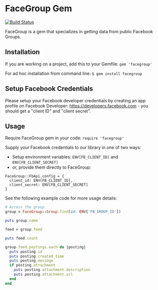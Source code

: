 # FaceGroup Gem

[![Build Status](https://travis-ci.org/aditya-utama-wijaya/facegroup.svg?branch=master)](https://travis-ci.org/aditya-utama-wijaya/facegroup)

FaceGroup is a gem that specializes in getting data from public Facebook Groups.

## Installation

If you are working on a project, add this to your Gemfile: `gem 'facegroup'`

For ad hoc installation from command line:
```$ gem install facegroup```

## Setup Facebook Credentials

Please setup your Facebook developer credentials by creating an app profile on Facebook Developer: https://developers.facebook.com - you should get a "client ID" and "client secret".

## Usage

Require FaceGroup gem in your code: `require 'facegroup'`

Supply your Facebook credentials to our library in one of two ways:
- Setup environment variables: `ENV[FB_CLIENT_ID]` and `ENV[FB_CLIENT_SECRET]`
- or, provide them directly to FaceGroup:

```
FaceGroup::FbApi.config = {
  client_id: ENV[FB_CLIENT_ID],
  client_secret: ENV[FB_CLIENT_SECRET]
}
```

See the following example code for more usage details:

```ruby
# Access the group
group = FaceGroup::Group.find(id: ENV['FB_GROUP_ID'])

puts group.name

feed = group.feed

puts feed.count

group.feed.postings.each do |posting|
  puts posting.id
  puts posting.created_time
  puts posting.message
  if posting.attachment
    puts posting.attachment.description
    puts posting.attachment.url
  end
end
```
